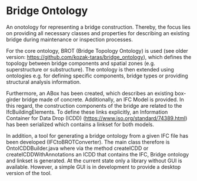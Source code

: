 # Bridge Ontology

An onotology for representing a bridge construction. Thereby, the focus lies on providing all necessary classes and properties for describing an existing bridge during maintenance or inspection processes.

For the core ontology, BROT (Bridge Topology Ontology) is used (see older version: https://github.com/kozak-taras/bridge_ontology), which defines the topology between bridge components and spatial zones (e.g. superstructure or substructure).
The ontology is then extended using ontologies e.g. for defining specific components, bridge types or providing structural analysis information.

Furthermore, an ABox has been created, which describes an existing box-girder bridge made of concrete. Additionally, an IFC Model is provided. In this regard, the construction components of the bridge are related to the IfcBuildingElements. To define these links explicitly, an Information Container for Data Drop (ICDD) (https://www.iso.org/standard/74389.html) has been serialized which contains a linkset for both models.

In addition, a tool for generating a bridge ontology from a given IFC file has been developed (IFCtoBROTConverter). The main class therefore is OntoICDDBuilder.java where via the method createICDD or createICDDWithAnnotations an ICDD that contains the IFC, Bridge ontology and linkset is generated. At the current state only a library without GUI is available. However, a simple GUI is in development to provide a desktop version of the tool.
